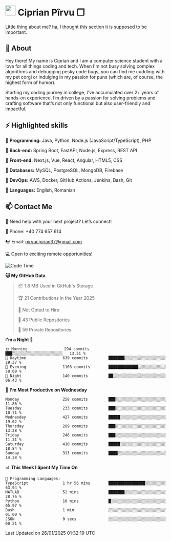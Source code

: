 # <img height="32px" src="https://user-images.githubusercontent.com/74038190/216122041-518ac897-8d92-4c6b-9b3f-ca01dcaf38ee.png"> Ciprian Pîrvu ❐ </h1>

Little thing about me? ha, I thought this section it is supposed to be important.

## 🧐 About

Hey there! My name is Ciprian and I am a computer science student with a love for all things coding and tech. When I'm not busy solving complex algorithms and debugging pesky code bugs, you can find me cuddling with my pet corgi or indulging in my passion for puns (which are, of course, the highest form of humor).

Starting my coding journey in college, I've accumulated over 2+ years of hands-on experience. I’m driven by a passion for solving problems and crafting software that’s not only functional but also user-friendly and impactful.


## ⚡ Highlighted skills

🎯 **Programming:** Java, Python, Node.js (JavaScript/TypeScript), PHP

🎯 **Back-end:** Spring Boot, FastAPI, Node.js, Express, REST API

🎯 **Front-end:** Next.js, Vue, React, Angular, HTML5, CSS

🎯 **Databases:** MySQL, PostgreSQL, MongoDB, Firebase

🎯 **DevOps:** AWS, Docker, GitHub Actions, Jenkins, Bash, Git

🎯 **Languages:** English, Romanian



## 📫 Contact Me

🤝 Need help with your next project? Let’s connect!

📱 Phone: +40 774 657 614

📭 Email: pirvuciprian37@gmail.com


💻 Open to exciting remote opportunities!

<!--START_SECTION:waka-->
![Code Time](http://img.shields.io/badge/Code%20Time-2%2C263%20hrs%2037%20mins-blue)

**🐱 My GitHub Data** 

> 📦 1.8 MB Used in GitHub's Storage 
 > 
> 🏆 21 Contributions in the Year 2025
 > 
> 🚫 Not Opted to Hire
 > 
> 📜 43 Public Repositories 
 > 
> 🔑 59 Private Repositories 
 > 
**I'm a Night 🦉** 

```text
🌞 Morning                294 commits         ███░░░░░░░░░░░░░░░░░░░░░░   13.51 % 
🌆 Daytime                639 commits         ███████░░░░░░░░░░░░░░░░░░   29.37 % 
🌃 Evening                1103 commits        █████████████░░░░░░░░░░░░   50.69 % 
🌙 Night                  140 commits         ██░░░░░░░░░░░░░░░░░░░░░░░   06.43 % 
```
📅 **I'm Most Productive on Wednesday** 

```text
Monday                   258 commits         ███░░░░░░░░░░░░░░░░░░░░░░   11.86 % 
Tuesday                  233 commits         ███░░░░░░░░░░░░░░░░░░░░░░   10.71 % 
Wednesday                427 commits         █████░░░░░░░░░░░░░░░░░░░░   19.62 % 
Thursday                 289 commits         ███░░░░░░░░░░░░░░░░░░░░░░   13.28 % 
Friday                   246 commits         ███░░░░░░░░░░░░░░░░░░░░░░   11.31 % 
Saturday                 410 commits         █████░░░░░░░░░░░░░░░░░░░░   18.84 % 
Sunday                   313 commits         ████░░░░░░░░░░░░░░░░░░░░░   14.38 % 
```


📊 **This Week I Spent My Time On** 

```text
💬 Programming Languages: 
TypeScript               1 hr 56 mins        ████████████████░░░░░░░░░   63.94 % 
MATLAB                   52 mins             ███████░░░░░░░░░░░░░░░░░░   28.76 % 
Python                   10 mins             █░░░░░░░░░░░░░░░░░░░░░░░░   05.97 % 
Bash                     1 min               ░░░░░░░░░░░░░░░░░░░░░░░░░   01.00 % 
JSON                     0 secs              ░░░░░░░░░░░░░░░░░░░░░░░░░   00.21 % 
```


 Last Updated on 26/01/2025 01:32:19 UTC
<!--END_SECTION:waka-->
